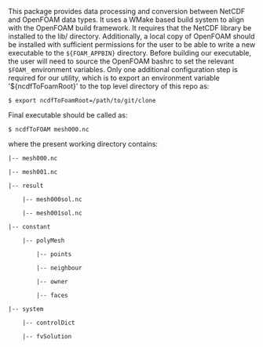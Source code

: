 This package provides data processing and conversion between NetCDF and OpenFOAM data types. It uses a WMake based build system to align with the OpenFOAM build framework. It requires that the NetCDF library be installed to the lib/ directory. Additionally, a local copy of OpenFOAM should be installed with sufficient permissions for the user to be able to write a new executable to the `${FOAM_APPBIN}` directory. Before building our executable, the user will need to source the OpenFOAM bashrc to set the relevant `$FOAM_` environment variables. Only one additional configuration step is required for our utility, which is to export an environment variable '${ncdfToFoamRoot}' to the top level directory of this repo as:

    $ export ncdfToFoamRoot=/path/to/git/clone


Final executable should be called as:

    $ ncdfToFOAM mesh000.nc

where the present working directory contains:

  
    |-- mesh000.nc
       
    |-- mesh001.nc 
       
    |-- result
  
        |-- mesh000sol.nc
       
        |-- mesh001sol.nc
   
    |-- constant
  
        |-- polyMesh
       
            |-- points
            
            |-- neighbour
            
            |-- owner
            
            |-- faces

    |-- system
        
        |-- controlDict

        |-- fvSolution

